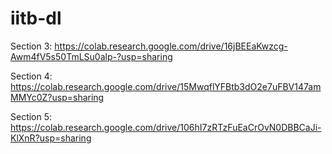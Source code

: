 # iitb-dl

Section 3: https://colab.research.google.com/drive/16jBEEaKwzcg-Awm4fV5s50TmLSu0alp-?usp=sharing

Section 4: https://colab.research.google.com/drive/15MwqflYFBtb3dO2e7uFBV147amMMYc0Z?usp=sharing

Section 5: https://colab.research.google.com/drive/106hI7zRTzFuEaCrOvN0DBBCaJi-KlXnR?usp=sharing
